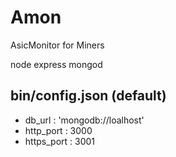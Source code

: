 # Amon
AsicMonitor for Miners

node express mongod

## bin/config.json (default)

- db_url : 'mongodb://loalhost'
- http_port : 3000
- https_port : 3001
